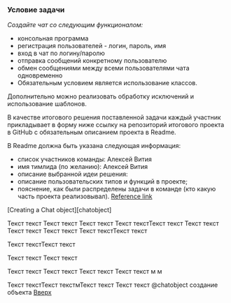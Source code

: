 [](ancor)
### Условие задачи
_Создайте чат со следующим функционалом:_
* консольная программа
* регистрация пользователей - логин, пароль, имя
* вход в чат по логину/паролю
* отправка сообщений конкретному пользователю
* обмен сообщениями между всеми пользователями чата одновременно
* Обязательным условием является использование классов.

Дополнительно можно реализовать обработку исключений и использование шаблонов.

В качестве итогового решения поставленной задачи каждый участник прикладывает в форму ниже ссылку на репозиторий итогового проекта в GitHub с обязательным описанием проекта в Readme.

В Readme должна быть указана следующая информация:

* список участников команды: Алексей Вития
* имя тимлида (по желанию):  Алексей Вития
* описание выбранной идеи решения: 
* описание пользовательских типов и функций в проекте;
* пояснение, как были распределены задачи в команде (кто какую часть проекта реализовывал).
[Reference link](chatobject)

[Creating a Chat object][chatobject]

Текст текст
Текст текст
Текст текст
Текст текстТекст текст
Текст текст
Текст текст
Текст текст
Текст текстТекст текст



Текст текстТекст текст


Текст текст
Текст текст

Текст текст
Текст текст
Текст текст
Текст текст
м
м

Текст текстТекст текстмТекст текст
Текст текст
@chatobject создание объекта
[Вверх](#ancor)
